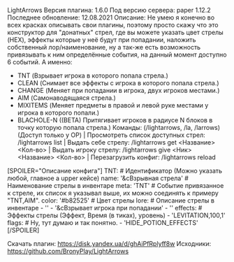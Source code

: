 LightArrows
Версия плагина: 1.6.0
Под версию сервера: paper 1.12.2
Последнее обновление: 12.08.2021
Описание: Не умею я конечно во всех красках описывать свои плагины, поэтому просто скажу что это конструктор для "донатных" стрел, где вы можете указать цвет стрелы (HEX), эффекты которые у неё будут при попадании, наложить собственный лор/наименование, ну а так-же есть возможность привязывать к ним определённые события, на данный момент доступно 6 событий. А именно:
- TNT (Взрывает игрока в которого попала стрела.)
- CLEAN (Снимает все эффекты с игрока в которого попала стрела.)
- CHANGE (Меняет при попадании в игрока, двух игроков местами.)
- AIM (Самонаводящаяся стрела.)
- MIXITEMS (Меняет предметы в правой и левой руке местами у игрока в которого попали.)
- BLACHOLE-N ((BETA) Притягивает игроков в радиусе N блоков в точку которую попала стрела.)
Команды: (/lightarrows, /la, /larrows) (Доступ только у OP)
 | Просмотреть список доступных стрел: /lightarrows list
 | Выдать себе стрелу: /lightarrows get <Название> <Кол-во>
 | Выдать игроку стрелу: /lightarrows give <Ник> <Название> <Кол-во>
 | Перезагрузить конфиг: /lightarrows reload

[SPOILER="Описание конфига"]
TNT: # Идентификатор (Можно указать любой, главное а upper кейсе)
  name: '&cВзрывная стрела' # Наименование стрелы в инвентаре
  meta: 'TNT' # Событие привязанное к стреле, их список я указывал выше, их можно соединять к примеру "TNT,AIM".
  color: '#b82525' # Цвет стрелы
  lore: # Описание стрелы в инвентаре
    - ''
    - '&cВзрывает игрока при попадании'
    - ''
  effects: # Эффекты стрелы (Эффект, Время (в тиках), уровень)
    - 'LEVITATION,100,1'
  flags: # Ну, тут думаю и так понятно.
    - 'HIDE_POTION_EFFECTS'
[/SPOILER]

Скачать плагин: https://disk.yandex.ua/d/ghAiPfRplyff8w
Исходники: https://github.com/BronyPlay/LightArrows
